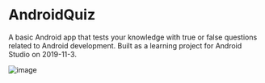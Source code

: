 # AndroidQuiz
A basic Android app that tests your knowledge with true or false questions related to Android development. Built as a learning project for Android Studio on 2019-11-3.

![image](https://user-images.githubusercontent.com/73123760/233959222-726d1fc1-8400-4342-b279-daee89d4b650.png)

